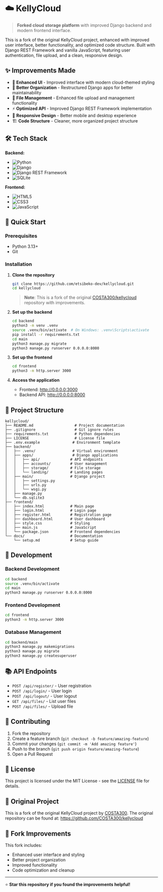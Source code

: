 # ☁️ KellyCloud

> **Forked cloud storage platform** with improved Django backend and modern frontend interface.

This is a fork of the original KellyCloud project, enhanced with improved user interface, better functionality, and optimized code structure. Built with Django REST Framework and vanilla JavaScript, featuring user authentication, file upload, and a clean, responsive design.

## ✨ Improvements Made

- 🎨 **Enhanced UI** - Improved interface with modern cloud-themed styling
- 🔧 **Better Organization** - Restructured Django apps for better maintainability
- 📁 **File Management** - Enhanced file upload and management functionality
- ⚡ **Optimized API** - Improved Django REST Framework implementation
- 📱 **Responsive Design** - Better mobile and desktop experience
- 🏗️ **Code Structure** - Cleaner, more organized project structure

## 🛠️ Tech Stack

**Backend:**
- ![Python](https://img.shields.io/badge/Python-3.13+-blue?logo=python)
- ![Django](https://img.shields.io/badge/Django-5.2+-green?logo=django)
- ![Django REST Framework](https://img.shields.io/badge/DRF-3.16+-red?logo=django)
- ![SQLite](https://img.shields.io/badge/SQLite-Database-lightblue?logo=sqlite)

**Frontend:**
- ![HTML5](https://img.shields.io/badge/HTML5-Markup-orange?logo=html5)
- ![CSS3](https://img.shields.io/badge/CSS3-Styling-blue?logo=css3)
- ![JavaScript](https://img.shields.io/badge/JavaScript-ES6+-yellow?logo=javascript)

## 🚀 Quick Start

### Prerequisites
- Python 3.13+
- Git

### Installation

1. **Clone the repository**
   ```bash
   git clone https://github.com/etsibeko-dev/kellycloud.git
   cd kellycloud
   ```
   
   > **Note**: This is a fork of the original [COSTA300/kellycloud](https://github.com/COSTA300/kellycloud) repository with improvements.

2. **Set up the backend**
   ```bash
   cd backend
   python3 -m venv .venv
   source .venv/bin/activate  # On Windows: .venv\Scripts\activate
   pip install -r requirements.txt
   cd main
   python3 manage.py migrate
   python3 manage.py runserver 0.0.0.0:8000
   ```

3. **Set up the frontend**
   ```bash
   cd frontend
   python3 -m http.server 3000
   ```

4. **Access the application**
   - Frontend: http://0.0.0.0:3000
   - Backend API: http://0.0.0.0:8000

## 📁 Project Structure

```
kellycloud/
├── README.md                   # Project documentation
├── .gitignore                  # Git ignore rules
├── requirements.txt            # Python dependencies
├── LICENSE                     # License file
├── .env.example               # Environment template
├── backend/
│   ├── .venv/                 # Virtual environment
│   ├── apps/                  # Django applications
│   │   ├── api/              # API endpoints
│   │   ├── accounts/         # User management
│   │   ├── storage/          # File storage
│   │   └── landing/          # Landing pages
│   ├── main/                 # Django project
│   │   ├── settings.py
│   │   ├── urls.py
│   │   └── wsgi.py
│   ├── manage.py
│   └── db.sqlite3
├── frontend/
│   ├── index.html            # Main page
│   ├── login.html            # Login page
│   ├── register.html         # Registration page
│   ├── dashboard.html        # User dashboard
│   ├── style.css             # Styling
│   ├── main.js               # JavaScript
│   └── package.json          # Frontend dependencies
└── docs/                     # Documentation
    └── setup.md              # Setup guide
```

## 🔧 Development

### Backend Development
```bash
cd backend
source .venv/bin/activate
cd main
python3 manage.py runserver 0.0.0.0:8000
```

### Frontend Development
```bash
cd frontend
python3 -m http.server 3000
```

### Database Management
```bash
cd backend/main
python3 manage.py makemigrations
python3 manage.py migrate
python3 manage.py createsuperuser
```

## 📚 API Endpoints

- `POST /api/register/` - User registration
- `POST /api/login/` - User login
- `POST /api/logout/` - User logout
- `GET /api/files/` - List user files
- `POST /api/files/` - Upload file

## 🤝 Contributing

1. Fork the repository
2. Create a feature branch (`git checkout -b feature/amazing-feature`)
3. Commit your changes (`git commit -m 'Add amazing feature'`)
4. Push to the branch (`git push origin feature/amazing-feature`)
5. Open a Pull Request

## 📄 License

This project is licensed under the MIT License - see the [LICENSE](LICENSE) file for details.

## 📝 Original Project

This is a fork of the original KellyCloud project by [COSTA300](https://github.com/COSTA300/kellycloud). The original repository can be found at: https://github.com/COSTA300/kellycloud

## 🔧 Fork Improvements

This fork includes:
- Enhanced user interface and styling
- Better project organization
- Improved functionality
- Code optimization and cleanup

---

⭐ **Star this repository if you found the improvements helpful!**
